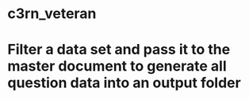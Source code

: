 # c3rn_veteran
# Filter a data set and pass it to the master document to generate all question data into an output folder
